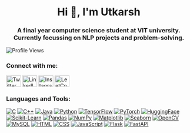 <h1 align="center">Hi 👋, I'm Utkarsh</h1>
<h3 align="center">A final year computer science student at VIT university. Currently focussing on NLP projects and problem-solving.</h3>

<p align="left">
  <img src="https://komarev.com/ghpvc/?username=Aarshhh&color=brightgreen" alt="Profile Views"/>
</p>

<h3 align="left">Connect with me:</h3>
<p align="left">
<a href="https://twitter.com/utkvar03" target="blank"><img align="center" src="https://raw.githubusercontent.com/rahuldkjain/github-profile-readme-generator/master/src/images/icons/Social/twitter.svg" alt="Twitter" height="30" width="40" /></a>
<a href="https://www.linkedin.com/in/utkarsh-varman-00613a220/" target="blank"><img align="center" src="https://raw.githubusercontent.com/rahuldkjain/github-profile-readme-generator/master/src/images/icons/Social/linked-in-alt.svg" alt="LinkedIn" height="30" width="40" /></a>
<a href="https://www.instagram.com/uplusv_/?hl=en" target="blank"><img align="center" src="https://raw.githubusercontent.com/rahuldkjain/github-profile-readme-generator/master/src/images/icons/Social/instagram.svg" alt="Instagram" height="30" width="40" /></a>
<a href="https://www.leetcode.com/uplusv" target="blank"><img align="center" src="https://raw.githubusercontent.com/rahuldkjain/github-profile-readme-generator/master/src/images/icons/Social/leet-code.svg" alt="LeetCode" height="30" width="40" /></a>
</p>

<h3 align="left">Languages and Tools:</h3>
<p>
  <a href="https://www.cprogramming.com/" target="_blank"><img src="https://img.shields.io/badge/C-00599C?style=flat-square&logo=c&logoColor=white" alt="C"/></a>
  <a href="https://www.w3schools.com/cpp/" target="_blank"><img src="https://img.shields.io/badge/C++-00599C?style=flat-square&logo=cplusplus&logoColor=white" alt="C++"/></a>
  <a href="https://www.java.com" target="_blank"><img src="https://img.shields.io/badge/Java-007396?style=flat-square&logo=java&logoColor=white" alt="Java"/></a>
  <a href="https://www.python.org" target="_blank"><img src="https://img.shields.io/badge/Python-3776AB?style=flat-square&logo=python&logoColor=white" alt="Python"/></a>
  <a href="https://www.tensorflow.org" target="_blank"><img src="https://img.shields.io/badge/TensorFlow-FF6F00?style=flat-square&logo=tensorflow&logoColor=white" alt="TensorFlow"/></a>
  <a href="https://pytorch.org/" target="_blank"><img src="https://img.shields.io/badge/PyTorch-EE4C2C?style=flat-square&logo=pytorch&logoColor=white" alt="PyTorch"/></a>
  <a href="https://huggingface.co/" target="_blank"><img src="https://img.shields.io/badge/HuggingFace-FFB000?style=flat-square&logo=huggingface&logoColor=white" alt="HuggingFace"/></a>
  <a href="https://scikit-learn.org/" target="_blank"><img src="https://img.shields.io/badge/Scikit--Learn-F7931E?style=flat-square&logo=scikit-learn&logoColor=white" alt="Scikit-Learn"/></a>
  <a href="https://pandas.pydata.org/" target="_blank"><img src="https://img.shields.io/badge/Pandas-150458?style=flat-square&logo=pandas&logoColor=white" alt="Pandas"/></a>
  <a href="https://numpy.org/" target="_blank"><img src="https://img.shields.io/badge/NumPy-013243?style=flat-square&logo=numpy&logoColor=white" alt="NumPy"/></a>
  <a href="https://matplotlib.org/" target="_blank"><img src="https://img.shields.io/badge/Matplotlib-2C5CB9?style=flat-square&logo=python&logoColor=white" alt="Matplotlib"/></a>
  <a href="https://seaborn.pydata.org/" target="_blank"><img src="https://img.shields.io/badge/Seaborn-3776AB?style=flat-square&logo=python&logoColor=white" alt="Seaborn"/></a>
  <a href="https://opencv.org/" target="_blank"><img src="https://img.shields.io/badge/OpenCV-5C3EE8?style=flat-square&logo=opencv&logoColor=white" alt="OpenCV"/></a>
  <a href="https://www.mysql.com/" target="_blank"><img src="https://img.shields.io/badge/MySQL-4479A1?style=flat-square&logo=mysql&logoColor=white" alt="MySQL"/></a>
  <a href="https://html.spec.whatwg.org/" target="_blank"><img src="https://img.shields.io/badge/HTML5-E34F26?style=flat-square&logo=html5&logoColor=white" alt="HTML"/></a>
  <a href="https://www.w3.org/Style/CSS/" target="_blank"><img src="https://img.shields.io/badge/CSS3-1572B6?style=flat-square&logo=css3&logoColor=white" alt="CSS"/></a>
  <a href="https://developer.mozilla.org/en-US/docs/Web/JavaScript" target="_blank"><img src="https://img.shields.io/badge/JavaScript-F7DF1E?style=flat-square&logo=javascript&logoColor=black" alt="JavaScript"/></a>
  <a href="https://flask.palletsprojects.com/" target="_blank"><img src="https://img.shields.io/badge/Flask-000000?style=flat-square&logo=flask&logoColor=white" alt="Flask"/></a>
  <a href="https://fastapi.tiangolo.com/" target="_blank"><img src="https://img.shields.io/badge/FastAPI-009688?style=flat-square&logo=fastapi&logoColor=white" alt="FastAPI"/></a>
</p>

